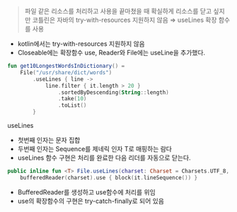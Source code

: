 > 파일 같은 리소스를 처리하고 사용을 끝마쳤을 때 확실하게 리소스를 닫고 싶지만 코틀린은 자바의 try-with-resources 지원하지 않음
⇒ useLines 확장 함수를 사용
>

- kotlin에서는 try-with-resources 지원하지 않음
- Closeable에는 확장함수 use, Reader와 File에는 useLine을 추가했다.

```kotlin
fun get10LongestWordsInDictionary() = 
    File("/usr/share/dict/words")
        .useLines { line ->
            line.filter { it.length > 20 }
                .sortedByDescending(String::length)
                .take(10)
                .toList()
        }
```

useLines

- 첫번째 인자는 문자 집합
- 두번째 인자는 Sequence를 제네릭 인자 T로 매핑하는 람다
- useLines 함수 구현은 처리를 완료한 다음 리더를 자동으로 닫는다.

```kotlin
public inline fun <T> File.useLines(charset: Charset = Charsets.UTF_8, block: (Sequence<String>) -> T): T =
    bufferedReader(charset).use { block(it.lineSequence()) }
```

- BufferedReader를 생성하고 use함수에 처리를 위임
- use의 확장함수의 구현은 try-catch-finally로 되어 있음